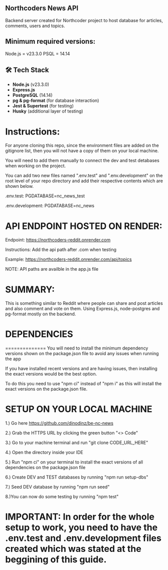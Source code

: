 
## Northcoders News API

Backend server created for Northcoder project to host database for articles, comments, users and topics. 

## Minimum required versions:

Node.js = v23.3.0
PSQL = 14.14

## 🛠 Tech Stack
- **Node.js** (v23.3.0)
- **Express.js**
- **PostgreSQL** (14.14)
- **pg & pg-format** (for database interaction)
- **Jest & Supertest** (for testing)
- **Husky** (additional layer of testing)

# Instructions:

For anyone cloning this repo, since the environment files are added on the gitignore list, then you will not have a copy of them on your local machine.

You will need to add them manually to connect the dev and test detabases when working on the project.

You can add two new files named ".env.test" and ".env.development" on the root level of your repo directory and add their respective contents which are shown below.

.env.test: PGDATABASE=nc_news_test

.env.development: PGDATABASE=nc_news

# API ENDPOINT HOSTED ON RENDER:

Endpoint: https://northcoders-reddit.onrender.com

Instructions: Add the api path after .com when testing

Example: https://northcoders-reddit.onrender.com/api/topics

NOTE: API paths are availble in the app.js file

# SUMMARY:

This is something similar to Reddit where people can share and post articles and also comment and vote on them. Using Express.js, node-postgres and pg-format mostly on the backend.

# DEPENDENCIES

==============
You will need to install the minimum dependency versions shown on the package.json file to avoid any issues when running the app

If you have installed recent versions and are having issues, then installing the exact versions would be the best option.

To do this you need to use "npm ci" instead of "npm i" as this will install the exact versions on the package.json file.

# SETUP ON YOUR LOCAL MACHINE

1.) Go here https://github.com/dinodinz/be-nc-news

2.) Grab the HTTPS URL by clicking the green button "<> Code"

3.) Go to your machine terminal and run "git clone CODE_URL_HERE"

4.) Open the directory inside your IDE

5.) Run "npm ci" on your terminal to install the exact versions of all dependencies on the package.json file

6.) Create DEV and TEST databases by running "npm run setup-dbs"

7.) Seed DEV database by running "npm run seed"

8.)You can now do some testing by running "npm test"

# IMPORTANT: In order for the whole setup to work, you need to have the .env.test and .env.development files created which was stated at the beggining of this guide.

